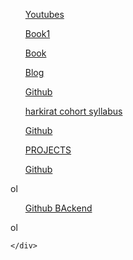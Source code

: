 



<!DOCTYPE html>
<html lang="en">
<head>
    <meta charset="UTF-8">
    <meta name="viewport" content="width=device-width, initial-scale=1.0">
    <title>Python Resources</title>
    <div>
        <ol><a href="https://www.youtube.com/playlist?list=PLsyeobzWxl7poL9JTVyndKe62ieoN-MZ3">Youtubes</a></ol>
        <ol><a href="c:\Users\ASUS\Downloads\thinkpython2.pdf">Book1</a></ol>
        <ol><a href="https://automatetheboringstuff.com/">Book</a></ol>
 <ol><a href="https://medium.com/@Coursesteach/best-free-resources-to-learn-python-ba9def93c9ed">Blog</a></ol>
<ol><a href="https://github.com/SkalskiP/courses?tab=readme-ov-file">Github</a></ol>
        <ol><a href="https://quickest-juniper-f9c.notion.site/Cohort-2-0-FullStack-Open-Source-6b6c2a9f1282499aba4782b88bf7e204)">harkirat cohort syllabus</a></ol>
     <ol><a href="https://github.com/SkalskiP/courses?tab=readme-ov-file">Github</a></ol>
     <ol><a href="https://github.com/codecrafters-io/build-your-own-x)(https://www.kashipara.com">PROJECTS</a></ol>
        <ol><a href="https://github.com/lukasz-madon/awesome-remote-job">Github</a></ol>ol
        <ol><a href="[https://github.com/lukasz-madon/awesome-remote-job](https://github.com/zhashkevych/awesome-backend?fbclid=PAZXh0bgNhZW0CMTEAAaYvobrHNYjEaz9Fp4BKCCjzSj8NIsuOrzypCgR_Mi-pU9fzTMUfre8vH40_aem_Fm9vJrJqvnJPq4uGh_Djdg)">Github  BAckend</a></ol>ol
        
    </div>
</head>
<body>
    
</body>
</html>
